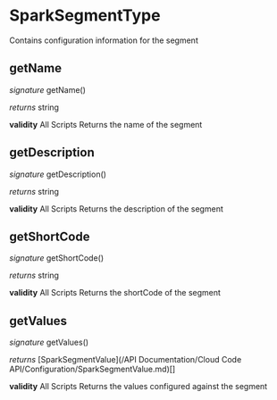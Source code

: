 # SparkSegmentType

Contains configuration information for the segment


## getName

_signature_ getName()</p>
_returns_ string</p>

<b>validity</b> All Scripts
Returns the name of the segment

## getDescription

_signature_ getDescription()</p>
_returns_ string</p>

<b>validity</b> All Scripts
Returns the description of the segment

## getShortCode

_signature_ getShortCode()</p>
_returns_ string</p>

<b>validity</b> All Scripts
Returns the shortCode of the segment

## getValues

_signature_ getValues()</p>
_returns_ [SparkSegmentValue](/API Documentation/Cloud Code API/Configuration/SparkSegmentValue.md)[]</p>

<b>validity</b> All Scripts
Returns the values configured against the segment
